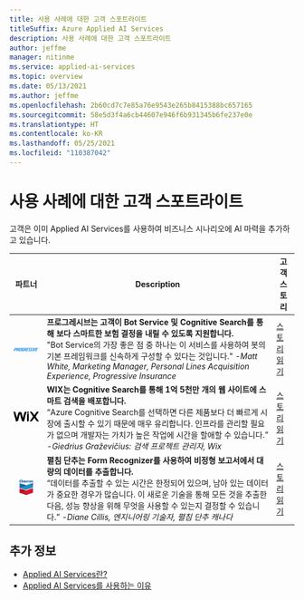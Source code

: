 ```yaml
---
title: 사용 사례에 대한 고객 스포트라이트
titleSuffix: Azure Applied AI Services
description: 사용 사례에 대한 고객 스포트라이트
author: jeffme
manager: nitinme
ms.service: applied-ai-services
ms.topic: overview
ms.date: 05/13/2021
ms.author: jeffme
ms.openlocfilehash: 2b60cd7c7e85a76e9543e265b8415388bc657165
ms.sourcegitcommit: 58e5d3f4a6cb44607e946f6b931345b6fe237e0e
ms.translationtype: HT
ms.contentlocale: ko-KR
ms.lasthandoff: 05/25/2021
ms.locfileid: "110387042"
---
```

# <a name="customer-spotlight-on-use-cases"></a>사용 사례에 대한 고객 스포트라이트  

고객은 이미 Applied AI Services를 사용하여 비즈니스 시나리오에 AI 마력을 추가하고 있습니다.  

| 파트너 | Description | 고객 스토리 |
|---------|-------------|----------------------|
| <center>![Progressive_Logo](./media/logo-progressive-02.png) | **프로그레시브는 고객이 Bot Service 및 Cognitive Search를 통해 보다 스마트한 보험 결정을 내릴 수 있도록 지원합니다.** <br>"Bot Service의 가장 좋은 점 중 하나는 이 서비스를 사용하여 봇의 기본 프레임워크를 신속하게 구성할 수 있다는 것입니다." *-Matt White, Marketing Manager, Personal Lines Acquisition Experience, Progressive Insurance*  | [스토리 읽기](https://customers.microsoft.com/story/789698-progressive-insurance-cognitive-services-insurance) |
| <center>![Wix 로고](./media/wix-logo-01.png) | **WIX는 Cognitive Search를 통해 1억 5천만 개의 웹 사이트에 스마트 검색을 배포합니다.** <br> “Azure Cognitive Search를 선택하면 다른 제품보다 더 빠르게 시장에 출시할 수 있기 때문에 매우 유리합니다. 인프라를 관리할 필요가 없으며 개발자는 가치가 높은 작업에 시간을 할애할 수 있습니다.” *-Giedrius Graževičius: 검색 프로젝트 관리자, Wix* | [스토리 읽기](https://customers.microsoft.com/story/764974-wix-partner-professional-services-azure-cognitive-search) |
| <center>![펼침 단추 로고](./media/chevron-01.png) | **펼침 단추는 Form Recognizer를 사용하여 비정형 보고서에서 대량의 데이터를 추출합니다.**<br>“데이터를 추출할 수 있는 시간은 한정되어 있으며, 남아 있는 데이터가 중요한 경우가 많습니다. 이 새로운 기술을 통해 모든 것을 추출한 다음, 성능 향상을 위해 무엇을 사용할 수 있는지 결정할 수 있습니다.” *-Diane Cillis, 엔지니어링 기술자, 펼침 단추 캐나다* | [스토리 읽기](https://customers.microsoft.com/story/chevron-mining-oil-gas-azure-cognitive-services) |


## <a name="see-also"></a>추가 정보
* [Applied AI Services란?](what-are-applied-ai-services.md)
* [Applied AI Services를 사용하는 이유](why-applied-ai-services.md)
  
